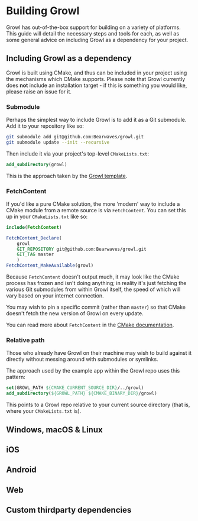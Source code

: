 # Building Growl

Growl has out-of-the-box support for building on a variety of platforms. This
guide will detail the necessary steps and tools for each, as well as some
general advice on including Growl as a dependency for your project.

## Including Growl as a dependency

Growl is built using CMake, and thus can be included in your project using the
mechanisms which CMake supports. Please note that Growl currently does **not**
include an installation target - if this is something you would like, please
raise an issue for it.

### Submodule

Perhaps the simplest way to include Growl is to add it as a Git submodule. Add
it to your repository like so:

```bash
git submodule add git@github.com:Bearwaves/growl.git
git submodule update --init --recursive
```

Then include it via your project's top-level `CMakeLists.txt`:

```cmake
add_subdirectory(growl)
```

This is the approach taken by the [Growl template](
https://github.com/Bearwaves/growl-template).

### FetchContent

If you'd like a pure CMake solution, the more 'modern' way to include a CMake
module from a remote source is via `FetchContent`. You can set this up in your
`CMakeLists.txt` like so:

```cmake
include(FetchContent)

FetchContent_Declare(
	growl
	GIT_REPOSITORY git@github.com:Bearwaves/growl.git
	GIT_TAG master
	)
FetchContent_MakeAvailable(growl)
```

Because `FetchContent` doesn't output much, it may look like the CMake process
has frozen and isn't doing anything; in reality it's just fetching the various
Git submodules from within Growl itself, the speed of which will vary based on
your internet connection.

You may wish to pin a specific commit (rather than `master`) so that CMake
doesn't fetch the new version of Growl on every update.

You can read more about `FetchContent` in the [CMake documentation](
https://cmake.org/cmake/help/latest/module/FetchContent.html).

### Relative path

Those who already have Growl on their machine may wish to build against it
directly without messing around with submodules or symlinks.

The approach used by the example app within the Growl repo uses this pattern:

```cmake
set(GROWL_PATH ${CMAKE_CURRENT_SOURCE_DIR}/../growl)
add_subdirectory(${GROWL_PATH} ${CMAKE_BINARY_DIR}/growl)
```

This points to a Growl repo relative to your current source directory (that is,
where your `CMakeLists.txt` is).

## Windows, macOS & Linux

## iOS

## Android

## Web

## Custom thirdparty dependencies

